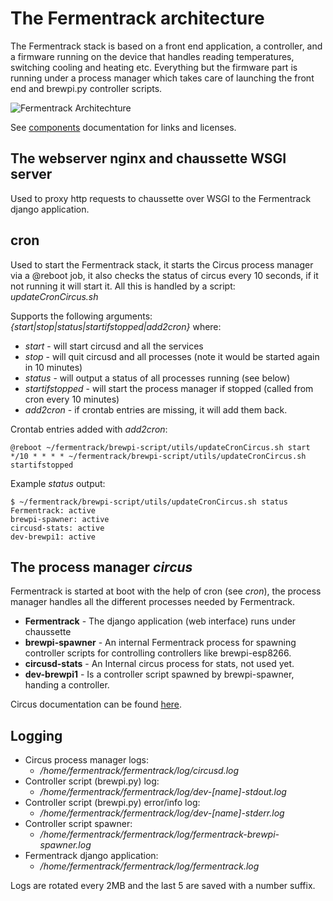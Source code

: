 # The Fermentrack architecture

The Fermentrack stack is based on a front end application, a controller, and a firmware
running on the device that handles reading temperatures, switching cooling and heating etc.
Everything but the firmware part is running under a process manager which takes care of
launching the front end and brewpi.py controller scripts.

![Fermentrack Architechture](img/fermentrack.png)

See [components](components.md) documentation for links and licenses.

## The webserver nginx and chaussette WSGI server

Used to proxy http requests to chaussette over WSGI to the Fermentrack django application.

## cron

Used to start the Fermentrack stack, it starts the Circus process manager via a @reboot job,
it also checks the status of circus every 10 seconds, if it not running it will start it.
All this is handled by a script: *updateCronCircus.sh*

Supports the following arguments: *{start|stop|status|startifstopped|add2cron}* where:

* *start* - will start circusd and all the services
* *stop* - will quit circusd and all processes (note it would be started again in 10 minutes)
* *status* - will output a status of all processes running (see below)
* *startifstopped* - will start the process manager if stopped (called from cron every 10 minutes)
* *add2cron* - if crontab entries are missing, it will add them back.

Crontab entries added with *add2cron*:

    @reboot ~/fermentrack/brewpi-script/utils/updateCronCircus.sh start
    */10 * * * * ~/fermentrack/brewpi-script/utils/updateCronCircus.sh startifstopped


Example *status* output:

    $ ~/fermentrack/brewpi-script/utils/updateCronCircus.sh status
    Fermentrack: active
    brewpi-spawner: active
    circusd-stats: active
    dev-brewpi1: active


## The process manager *circus*

Fermentrack is started at boot with the help of cron (see *cron*), the process manager handles
all the different processes needed by Fermentrack.

* **Fermentrack** - The django application (web interface) runs under chaussette
* **brewpi-spawner** - An internal Fermentrack process for spawning controller scripts for controlling controllers like brewpi-esp8266.
* **circusd-stats** - An Internal circus process for stats, not used yet.
* **dev-brewpi1** - Is a controller script spawned by brewpi-spawner, handing a controller.

Circus documentation can be found [here](https://circus.readthedocs.io/en/latest/).

## Logging

* Circus process manager logs:
    - */home/fermentrack/fermentrack/log/circusd.log*
* Controller script (brewpi.py) log: 
    - */home/fermentrack/fermentrack/log/dev-[name]-stdout.log*
* Controller script (brewpi.py) error/info log:
   - */home/fermentrack/fermentrack/log/dev-[name]-stderr.log*
* Controller script spawner:
   - */home/fermentrack/fermentrack/log/fermentrack-brewpi-spawner.log*
* Fermentrack django application:
   - */home/fermentrack/fermentrack/log/fermentrack.log*

Logs are rotated every 2MB and the last 5 are saved with a number suffix.